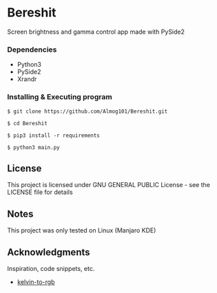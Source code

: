 # Bereshit

Screen brightness and gamma control app made with PySide2 

### Dependencies

* Python3
* PySide2
* Xrandr

### Installing & Executing program

```
$ git clone https://github.com/Almog101/Bereshit.git

$ cd Bereshit

$ pip3 install -r requirements

$ python3 main.py
```

## License

This project is licensed under GNU GENERAL PUBLIC License - see the LICENSE file for details

## Notes

This project was only tested on Linux (Manjaro KDE)

## Acknowledgments

Inspiration, code snippets, etc.
* [kelvin-to-rgb](https://github.com/mattdesl/kelvin-to-rgb)
